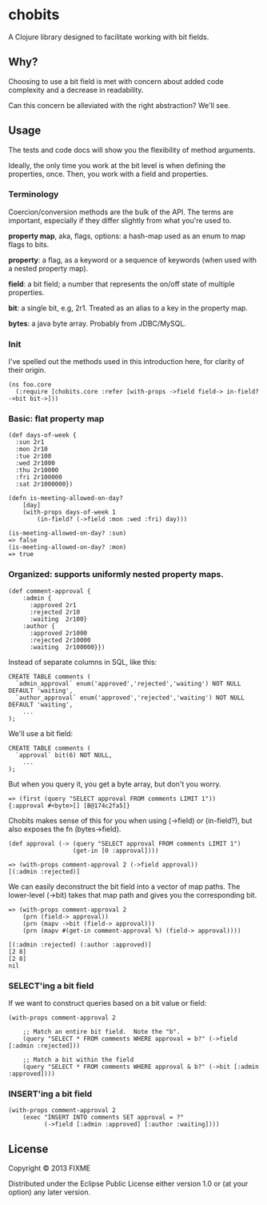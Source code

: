 # chobits

A Clojure library designed to facilitate working with bit fields.

## Why?

Choosing to use a bit field is met with concern about added code complexity and a decrease in readability.

Can this concern be alleviated with the right abstraction?  We'll see.

## Usage

The tests and code docs will show you the flexibility of method arguments.

Ideally, the only time you work at the bit level is when defining the properties, once.  Then, you work with a field and properties.

### Terminology

Coercion/conversion methods are the bulk of the API.  The terms are important, especially if they differ slightly from what you're used to.

__property map__, aka, flags, options: a hash-map used as an enum to map flags to bits.

__property__: a flag, as a keyword or a sequence of keywords (when used with a nested property map).

__field__: a bit field; a number that represents the on/off state of multiple properties.

__bit__: a single bit, e.g, 2r1.  Treated as an alias to a key in the property map.

__bytes__: a java byte array.  Probably from JDBC/MySQL.

### Init
I've spelled out the methods used in this introduction here, for clarity of their origin.
```
(ns foo.core
  (:require [chobits.core :refer [with-props ->field field-> in-field? ->bit bit->]))
```
### Basic: flat property map
```
(def days-of-week {
  :sun 2r1
  :mon 2r10
  :tue 2r100
  :wed 2r1000
  :thu 2r10000
  :fri 2r100000
  :sat 2r1000000})

(defn is-meeting-allowed-on-day?
    [day]
    (with-props days-of-week 1
        (in-field? (->field :mon :wed :fri) day)))

(is-meeting-allowed-on-day? :sun)
=> false
(is-meeting-allowed-on-day? :mon)
=> true
```
### Organized: supports __uniformly__ nested property maps.
```
(def comment-approval {
    :admin {
      :approved 2r1
      :rejected 2r10
      :waiting  2r100}
    :author {
      :approved 2r1000
      :rejected 2r10000
      :waiting  2r100000}})
```
Instead of separate columns in SQL, like this:
```
CREATE TABLE comments (
  `admin_approval` enum('approved','rejected','waiting') NOT NULL DEFAULT 'waiting',
  `author_approval` enum('approved','rejected','waiting') NOT NULL DEFAULT 'waiting',
    ...
);
```
We'll use a bit field:
```
CREATE TABLE comments (
  `approval` bit(6) NOT NULL,
    ...
);
```
But when you query it, you get a byte array, but don't you worry.
```
=> (first (query "SELECT approval FROM comments LIMIT 1"))
{:approval #<byte>[] [B@174c2fa5]}
```
Chobits makes sense of this for you when using (->field) or (in-field?), but also exposes the fn (bytes->field).
```
(def approval (-> (query "SELECT approval FROM comments LIMIT 1")
                  (get-in [0 :approval])))

=> (with-props comment-approval 2 (->field approval))
[(:admin :rejected)]
```
We can easily deconstruct the bit field into a vector of map paths.  The lower-level (->bit) takes that map path and gives you the corresponding bit.
```
=> (with-props comment-approval 2
    (prn (field-> approval))
    (prn (mapv ->bit (field-> approval)))
    (prn (mapv #(get-in comment-approval %) (field-> approval))))

[(:admin :rejected) (:author :approved)]
[2 8]
[2 8]
nil
```
### SELECT'ing a bit field
If we want to construct queries based on a bit value or field:
```
(with-props comment-approval 2

    ;; Match an entire bit field.  Note the "b".
    (query "SELECT * FROM comments WHERE approval = b?" (->field [:admin :rejected]))

    ;; Match a bit within the field
    (query "SELECT * FROM comments WHERE approval & b?" (->bit [:admin :approved])))
```

### INSERT'ing a bit field
```
(with-props comment-approval 2
    (exec "INSERT INTO comments SET approval = ?"
          (->field [:admin :approved] [:author :waiting])))
```
## License

Copyright © 2013 FIXME

Distributed under the Eclipse Public License either version 1.0 or (at
your option) any later version.
